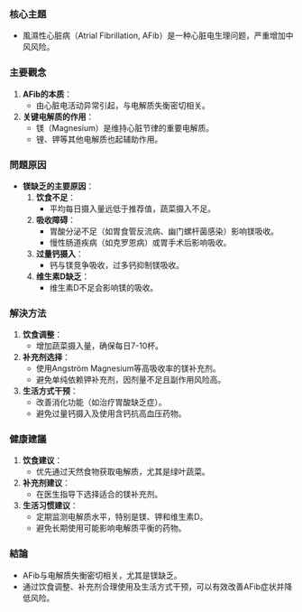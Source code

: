 ### 核心主題
- 風濕性心脏病（Atrial Fibrillation, AFib）是一种心脏电生理问题，严重增加中风风险。

### 主要觀念
1. **AFib的本质**： 
   - 由心脏电活动异常引起，与电解质失衡密切相关。
2. **关键电解质的作用**：
   - 镁（Magnesium）是维持心脏节律的重要电解质。
   - 锂、钾等其他电解质也起辅助作用。

### 問題原因
- **镁缺乏的主要原因**：
  1. **饮食不足**： 
     - 平均每日摄入量远低于推荐值，蔬菜摄入不足。
  2. **吸收障碍**：
     - 胃酸分泌不足（如胃食管反流病、幽门螺杆菌感染）影响镁吸收。
     - 慢性肠道疾病（如克罗恩病）或胃手术后影响吸收。
  3. **过量钙摄入**：
     - 钙与镁竞争吸收，过多钙抑制镁吸收。
  4. **维生素D缺乏**：
     - 维生素D不足会影响镁的吸收。

### 解決方法
1. **饮食调整**：
   - 增加蔬菜摄入量，确保每日7-10杯。
2. **补充剂选择**：
   - 使用Angström Magnesium等高吸收率的镁补充剂。
   - 避免单纯依赖钾补充剂，因剂量不足且副作用风险高。
3. **生活方式干预**：
   - 改善消化功能（如治疗胃酸缺乏症）。
   - 避免过量钙摄入及使用含钙抗高血压药物。

### 健康建議
1. **饮食建议**：
   - 优先通过天然食物获取电解质，尤其是绿叶蔬菜。
2. **补充剂建议**：
   - 在医生指导下选择适合的镁补充剂。
3. **生活习惯建议**：
   - 定期监测电解质水平，特别是镁、钾和维生素D。
   - 避免长期使用可能影响电解质平衡的药物。

### 結論
- AFib与电解质失衡密切相关，尤其是镁缺乏。
- 通过饮食调整、补充剂合理使用及生活方式干预，可以有效改善AFib症状并降低风险。